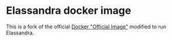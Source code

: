 # Elassandra docker image

This is a fork of the official [Docker "Official Image"](https://github.com/docker-library/cassandra) modified to run Elassandra.


